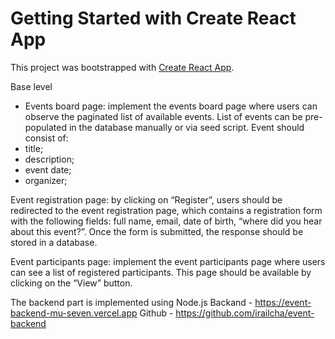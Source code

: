 # Getting Started with Create React App

This project was bootstrapped with [Create React App](https://github.com/facebook/create-react-app).


Base level
- Events board page: implement the events board page where users can observe the
paginated list of available events. List of events can be pre-populated in the database
manually or via seed script. Event should consist of:
- title;
- description;
- event date;
- organizer;

Event registration page: by clicking on “Register”, users should be redirected to the
event registration page, which contains a registration form with the following fields: full
name, email, date of birth, “where did you hear about this event?”.
Once the form is submitted, the response should be stored in a database.

Event participants page: implement the event participants page where users can see
a list of registered participants. This page should be available by clicking on the “View”
button.



The backend part is implemented using Node.js
Backand - https://event-backend-mu-seven.vercel.app
Github - https://github.com/irailcha/event-backend 